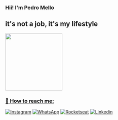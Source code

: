 ### Hii! I'm Pedro Mello 

## it's not a job, it's my lifestyle

<div>
  <a href="https://github.com/pedroomello">
  <img height="180em" src="https://github-readme-stats.vercel.app/api?username=pedroomello&show_icons=true&theme=dracula&include_all_commits=true&count_private=true" />

### 📱 How to reach me: 

[![Instagram](https://img.shields.io/badge/Instagram-E4405F?&logo=instagram&style=flat-square&logoColor=white)](https://www.instagram.com/_pedroo_mello/) 
[![WhatsApp](https://img.shields.io/badge/WhatsApp-green?logo=whatsapp&style=flat-square&logoColor=white)](https://api.whatsapp.com/send?1=pt_BR&phone=5543996819949)
[![Rocketseat](https://img.shields.io/badge/Rocketseat-BF40BF?logo=apacherocketmq&style=flat-square&logoColor=white)](https://app.rocketseat.com.br/me/pedro-aranda-05436)
[![Linkedin](https://img.shields.io/badge/Linkedin-6495ED?logo=linkedin&style=flat-square&logoColor=white)](https://www.linkedin.com/in/pedro-aranda-242112210)


